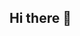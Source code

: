 ## Hi there 👋

<!--
# Hello, I'm [Your Name] 👋

## About Me
I'm a Computer Science student at Brigham Young University (BYU), specializing in Machine Learning. My passion lies in exploring the intersections of AI, data engineering, and practical applications of machine learning.

### 🎓 Education
- **B.S. in Computer Science** (Machine Learning emphasis) - Brigham Young University

### 💼 Current Work
- **Research Assistant** at BYU
  - Focus: Image segmentation using SAR satellite imagery
  - Applying cutting-edge ML techniques to analyze and interpret satellite data

### 🚀 Projects
- **Recipe Recommendation System** (In Progress)
  - Developing an AI-powered system to suggest recipes based on:
    - User preferences
    - Cooking tendencies
    - Available ingredients
  - Integrating ML algorithms with data engineering practices

### 🔧 Skills
- Machine Learning
- Image Processing
- Data Engineering
- MLOps
- Python

### 🌱 I'm currently learning
- MLOps practices
- Cloud-based ML infrastructure
- Reinforcement Learning

### 📫 How to reach me
- nkroberts01@gmail.com
- https://www.linkedin.com/in/nathan-roberts-325857219/

-->
